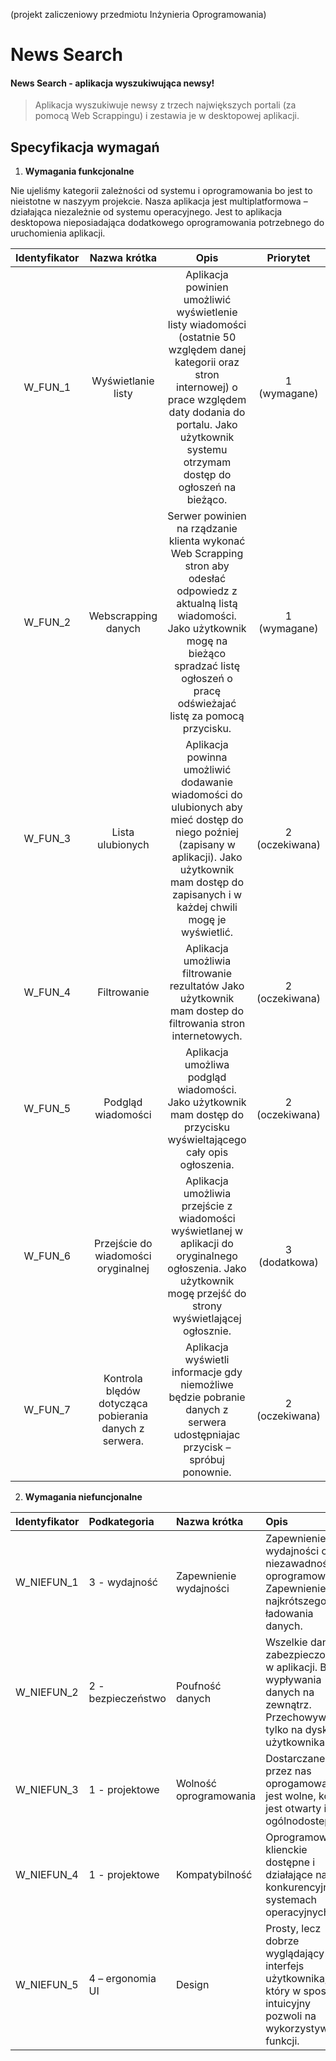 (projekt zaliczeniowy przedmiotu Inżynieria Oprogramowania)
# News Search

#### News Search - aplikacja wyszukiwująca newsy!
> Aplikacja wyszukiwuje newsy z trzech największych portali (za pomocą Web Scrappingu) i zestawia je w desktopowej aplikacji.

## Specyfikacja wymagań

1) **Wymagania funkcjonalne** 

Nie ujeliśmy kategorii zależności od systemu i oprogramowania bo jest to nieistotne w naszyym projekcie. Nasza aplikacja jest multiplatformowa – działająca niezależnie od systemu operacyjnego. Jest to aplikacja desktopowa nieposiadająca dodatkowego oprogramowania potrzebnego do uruchomienia aplikacji.

|**Identyfikator**|**Nazwa krótka**|**Opis**|**Priorytet**|
| :-: | :-: | :-: | :-: |
|W\_FUN\_1|Wyświetlanie listy|Aplikacja powinien umożliwić wyświetlenie listy wiadomości (ostatnie 50 względem danej kategorii oraz stron internowej) o prace względem daty dodania do portalu. Jako użytkownik systemu otrzymam dostęp do ogłoszeń na bieżąco.|1 (wymagane)|
|W\_FUN\_2|Webscrapping danych| Serwer powinien na rządzanie klienta wykonać Web Scrapping stron aby odesłać odpowiedz z aktualną listą wiadomości. Jako użytkownik mogę na bieżąco spradzać listę ogłoszeń o pracę odświeżajać listę za pomocą przycisku. |1 (wymagane)|
|W\_FUN\_3|Lista ulubionych| Aplikacja powinna umożliwić dodawanie wiadomości do ulubionych aby mieć dostęp do niego poźniej (zapisany w aplikacji). Jako użytkownik mam dostęp do zapisanych i w każdej chwili mogę je wyświetlić. |2 (oczekiwana)|
|W\_FUN\_4|Filtrowanie | Aplikacja umożliwia filtrowanie rezultatów Jako użytkownik mam dostep do filtrowania stron internetowych. |2 (oczekiwana)|
|W\_FUN\_5|Podgląd wiadomości| Aplikacja umożliwa podgląd wiadomości. Jako użytkownik mam dostęp do przycisku wyświeltającego cały opis ogłoszenia. |2 (oczekiwana)|
|W\_FUN\_6|Przejście do wiadomości oryginalnej|Aplikacja umożliwia przejście z wiadomości wyświetlanej w aplikacji do oryginalnego ogłoszenia. Jako użytkownik mogę przejść do strony wyświetlającej ogłosznie.|3 (dodatkowa)|
|W\_FUN\_7|Kontrola blędów dotycząca pobierania danych z serwera.|Aplikacja wyświetli informacje gdy niemożliwe będzie pobranie danych z serwera udostępniajac przycisk – spróbuj ponownie.|2 (oczekiwana)|

2) **Wymagania niefuncjonalne**

|**Identyfikator**|**Podkategoria**|**Nazwa krótka**|**Opis**|**Priorytet**|
| :- | :- | :- | :- | :- |
|W\_NIEFUN\_1|3 - wydajność|Zapewnienie wydajności|Zapewnienie wydajności oraz niezawadności oprogramowania. Zapewnienie najkrótszego ładowania danych.|1 (wymagane)|
|W\_NIEFUN\_2|2 - bezpieczeństwo|Poufność danych|Wszelkie dane zabezpieczone w aplikacji. Brak wypływania danych na zewnątrz. Przechowywanie tylko na dysku użytkownika.|1 (wymagane)|
|W\_NIEFUN\_3|1 - projektowe|Wolność oprogramowania|Dostarczane przez nas oprogamowanie jest wolne, kod jest otwarty i ogólnodostepny|1 (wymagane)|
|W\_NIEFUN\_4|1 - projektowe|Kompatybilność |Oprogramowanie klienckie dostępne i działające na konkurencyjnych systemach operacyjnych|2 (oczekiwane)|
|W\_NIEFUN\_5|4 – ergonomia UI |Design|Prosty, lecz dobrze wyglądający interfejs użytkownika, który w sposób intuicyjny pozwoli na wykorzystywanie funkcji.|3 (dodatkowa)|

